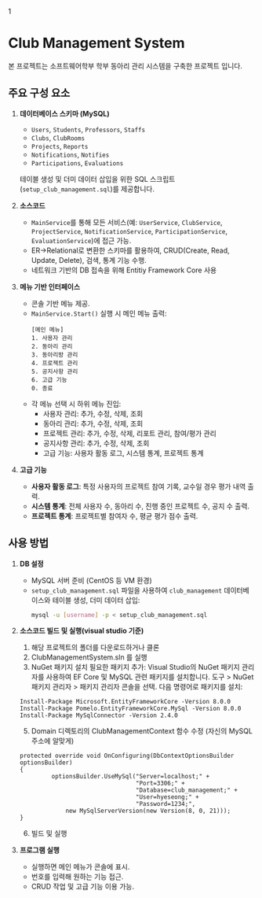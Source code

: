 1
# Club Management System

본 프로젝트는 소프트웨어학부 학부 동아리 관리 시스템을 구축한 프로젝트 입니다.

## 주요 구성 요소

1. **데이터베이스 스키마 (MySQL)**
    - `Users`, `Students`, `Professors`, `Staffs`
    - `Clubs`, `ClubRooms`
    - `Projects`, `Reports`
    - `Notifications`, `Notifies`
    - `Participations`, `Evaluations`

   테이블 생성 및 더미 데이터 삽입을 위한 SQL 스크립트(`setup_club_management.sql`)를 제공합니다.

2. **소스코드**
    - `MainService`를 통해 모든 서비스(예: `UserService`, `ClubService`, `ProjectService`, `NotificationService`, `ParticipationService`, `EvaluationService`)에 접근 가능.
    - ER→Relational로 변환한 스키마를 활용하여, CRUD(Create, Read, Update, Delete), 검색, 통계 기능 수행.
    - 네트워크 기반의 DB 접속을 위해 Entitiy Framework Core 사용

3. **메뉴 기반 인터페이스**
    - 콘솔 기반 메뉴 제공.
    - `MainService.Start()` 실행 시 메인 메뉴 출력:
      ```
      [메인 메뉴]
      1. 사용자 관리
      2. 동아리 관리
      3. 동아리방 관리
      4. 프로젝트 관리
      5. 공지사항 관리
      6. 고급 기능
      0. 종료
      ```
    - 각 메뉴 선택 시 하위 메뉴 진입:
        - 사용자 관리: 추가, 수정, 삭제, 조회
        - 동아리 관리: 추가, 수정, 삭제, 조회
        - 프로젝트 관리: 추가, 수정, 삭제, 리포트 관리, 참여/평가 관리
        - 공지사항 관리: 추가, 수정, 삭제, 조회
        - 고급 기능: 사용자 활동 로그, 시스템 통계, 프로젝트 통계

4. **고급 기능**
    - **사용자 활동 로그**: 특정 사용자의 프로젝트 참여 기록, 교수일 경우 평가 내역 출력.
    - **시스템 통계**: 전체 사용자 수, 동아리 수, 진행 중인 프로젝트 수, 공지 수 출력.
    - **프로젝트 통계**: 프로젝트별 참여자 수, 평균 평가 점수 출력.

## 사용 방법

1. **DB 설정**
    - MySQL 서버 준비 (CentOS 등 VM 환경)
    - `setup_club_management.sql` 파일을 사용하여 `club_management` 데이터베이스와 테이블 생성, 더미 데이터 삽입:
      ```bash
      mysql -u [username] -p < setup_club_management.sql
      ```

2. **소스코드 빌드 및 실행(visual studio 기준)**
   1. 해당 프로젝트의 폴더를 다운로드하거나 클론
   2. ClubManagementSystem.sln 를 실행
   4. NuGet 패키지 설치
      필요한 패키지 추가:
      Visual Studio의 NuGet 패키지 관리자를 사용하여 EF Core 및 MySQL 관련 패키지를 설치합니다.
   도구 > NuGet 패키지 관리자 > 패키지 관리자 콘솔을 선택.
   다음 명령어로 패키지를 설치:
   ```
   Install-Package Microsoft.EntityFrameworkCore -Version 8.0.0
   Install-Package Pomelo.EntityFrameworkCore.MySql -Version 8.0.0
   Install-Package MySqlConnector -Version 2.4.0
   ```
   5. Domain 디렉토리의 ClubManagementContext 함수 수정 (자신의 MySQL 주소에 알맞게)
   ```
   protected override void OnConfiguring(DbContextOptionsBuilder optionsBuilder)
   {
            optionsBuilder.UseMySql("Server=localhost;" +
                                    "Port=3306;" +
                                    "Database=club_management;" +
                                    "User=hyeseong;" +
                                    "Password=1234;",
                new MySqlServerVersion(new Version(8, 0, 21)));
   }
   ```
   6. 빌드 및 실행

3. **프로그램 실행**
    - 실행하면 메인 메뉴가 콘솔에 표시.
    - 번호를 입력해 원하는 기능 접근.
    - CRUD 작업 및 고급 기능 이용 가능.
